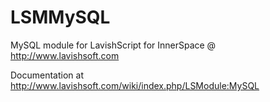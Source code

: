 LSMMySQL
========

MySQL module for LavishScript for InnerSpace @ http://www.lavishsoft.com

Documentation at http://www.lavishsoft.com/wiki/index.php/LSModule:MySQL
